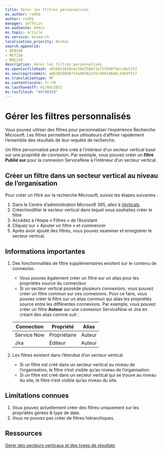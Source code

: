 ```yaml
---
title: Gérer les filtres personnalisés
ms.author: rodhb
author: rodhb
manager: jeffkizn
ms.audience: Admin
ms.topic: article
ms.service: mssearch
localization_priority: Normal
search.appverid:
- BFB160
- MET150
- MOE150
description: Gérer les filtres personnalisés
ms.openlocfilehash: a050921058eac50d7588f1e71f5b0f56cc8e5752
ms.sourcegitcommit: a86265684871da86562a76c4961d0a6c1869f517
ms.translationtype: MT
ms.contentlocale: fr-FR
ms.lasthandoff: 01/09/2021
ms.locfileid: "49790329"
---
```

# <a name="manage-custom-filters"></a>Gérer les filtres personnalisés

Vous pouvez utiliser des filtres pour personnaliser l’expérience Recherche Microsoft. Les filtres permettent aux utilisateurs d’affiner rapidement l’ensemble des résultats de leur requête de recherche.

Un filtre personnalisé peut être créé à l’intérieur d’un secteur vertical basé sur une propriété de connexion. Par exemple, vous pouvez créer un **filtre Publié sur** pour la connexion ServiceNow à l’intérieur d’un secteur vertical.

## <a name="create-a-filter-in-an-organizational-level-vertical"></a>Créer un filtre dans un secteur vertical au niveau de l’organisation

Pour créer un filtre sur la recherche Microsoft, suivez les étapes suivantes :

1. Dans le Centre d’administration Microsoft 365, allez à [Verticals](https://admin.microsoft.com/Adminportal/Home#/MicrosoftSearch/verticals).
1. Créer/modifier le secteur vertical dans lequel vous souhaitez créer le filtre
1. Accédez à l’étape « Filtres » de l’Assistant
1. Cliquez sur « Ajouter un filtre » et commencer
1. Après avoir ajouté des filtres, vous pouvez examiner et enregistrer le secteur vertical.

## <a name="things-to-consider"></a>Informations importantes

1. Des fonctionnalités de filtre supplémentaires existent sur le contenu de connexion.

    - Vous pouvez également créer un filtre sur un alias pour les propriétés source du connecteur
    - Si un secteur vertical possède plusieurs connexions, vous pouvez créer un filtre commun sur ces connexions. Pour ce faire, vous pouvez créer le filtre sur un alias commun qui alias les propriétés source entre les différentes connexions. Par exemple, vous pouvez créer un filtre **Auteur** sur une connexion ServiceNow et Jira en créant des alias comme suit :

    | Connection | Propriété | Alias |
    | --- | --- | --- |
    | Service Now | Propriétaire | Auteur |
    | Jira | Éditeur | Auteur |

1. Les filtres existent dans l’étendue d’un secteur vertical.

    - Si un filtre est créé dans un secteur vertical au niveau de l’organisation, le filtre n’est visible qu’au niveau de l’organisation.
    - Si un filtre est créé dans un secteur vertical qui se trouve au niveau du site, le filtre n’est visible qu’au niveau du site.

## <a name="known-limitations"></a>Limitations connues

1. Vous pouvez actuellement créer des filtres uniquement sur les propriétés gérées & type de date.
1. Vous ne pouvez pas créer de filtres hiérarchiques.

## <a name="resources"></a>Ressources

[Gérer des secteurs verticaux et des types de résultats](customize-search-page.md)
